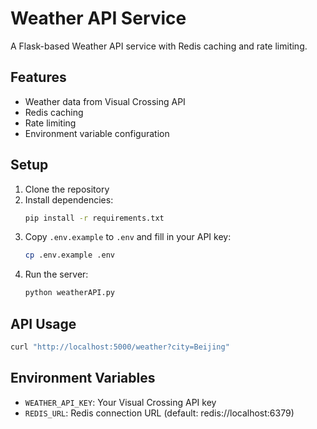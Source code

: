 # Weather API Service

A Flask-based Weather API service with Redis caching and rate limiting.

## Features
- Weather data from Visual Crossing API
- Redis caching
- Rate limiting
- Environment variable configuration

## Setup
1. Clone the repository
2. Install dependencies:
   ```bash
   pip install -r requirements.txt
   ```
3. Copy `.env.example` to `.env` and fill in your API key:
   ```bash
   cp .env.example .env
   ```
4. Run the server:
   ```bash
   python weatherAPI.py
   ```

## API Usage
```bash
curl "http://localhost:5000/weather?city=Beijing"
```

## Environment Variables
- `WEATHER_API_KEY`: Your Visual Crossing API key
- `REDIS_URL`: Redis connection URL (default: redis://localhost:6379)